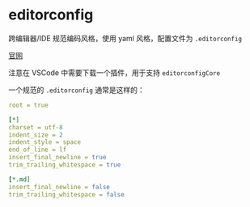 # editorconfig

跨编辑器/IDE 规范编码风格，使用 yaml 风格，配置文件为 `.editorconfig` 

[官网](https://editorconfig.org/) 

注意在 VSCode 中需要下载一个插件，用于支持  `editorconfigCore`

一个规范的 `.editorconfig` 通常是这样的：

```yaml
root = true

[*]
charset = utf-8
indent_size = 2
indent_style = space
end_of_line = lf
insert_final_newline = true
trim_trailing_whitespace = true

[*.md]
insert_final_newline = false
trim_trailing_whitespace = false
```